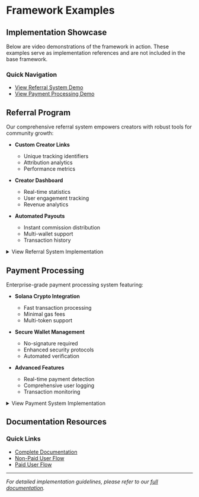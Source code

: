 # Framework Examples

## Implementation Showcase

Below are video demonstrations of the framework in action. These examples serve as implementation references and are not included in the base framework.

### Quick Navigation
- [View Referral System Demo](#referral-program)
- [View Payment Processing Demo](#payment-processing)

## Referral Program

Our comprehensive referral system empowers creators with robust tools for community growth:

- **Custom Creator Links**
  - Unique tracking identifiers
  - Attribution analytics
  - Performance metrics

- **Creator Dashboard**
  - Real-time statistics
  - User engagement tracking
  - Revenue analytics

- **Automated Payouts**
  - Instant commission distribution
  - Multi-wallet support
  - Transaction history

<details>
<summary>View Referral System Implementation</summary>

![Referral System Demo](https://github.com/user-attachments/assets/7bab3bb2-9af2-4bee-84ee-740576e2e01a)

</details>

## Payment Processing

Enterprise-grade payment processing system featuring:

- **Solana Crypto Integration**
  - Fast transaction processing
  - Minimal gas fees
  - Multi-token support

- **Secure Wallet Management**
  - No-signature required
  - Enhanced security protocols
  - Automated verification

- **Advanced Features**
  - Real-time payment detection
  - Comprehensive user logging
  - Transaction monitoring

<details>
<summary>View Payment System Implementation</summary>

![Payment System Demo](https://github.com/user-attachments/assets/f27e39b2-9649-412e-9a7d-f82eed312506)

</details>

## Documentation Resources

### Quick Links
- [Complete Documentation](../README.md#documentation)
- [Non-Paid User Flow](../README.md#non-paid-users-bot-interactions)
- [Paid User Flow](../README.md#paid-users-bot-interactions)

---

*For detailed implementation guidelines, please refer to our [full documentation](../README.md#documentation).*
